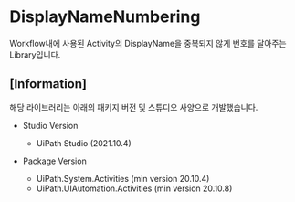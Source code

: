 # DisplayNameNumbering

Workflow내에 사용된 Activity의 DisplayName을 중복되지 않게 번호를 달아주는 Library입니다.


[Information]
---

해당 라이브러리는 아래의 패키지 버전 및 스튜디오 사양으로 개발했습니다.

- Studio Version
  - UiPath Studio (2021.10.4)

- Package Version
  - UiPath.System.Activities (min version 20.10.4)
  - UiPath.UIAutomation.Activities (min version 20.10.8)
